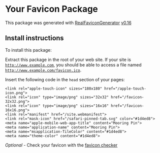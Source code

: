 # Your Favicon Package

This package was generated with [RealFaviconGenerator](https://realfavicongenerator.net/) [v0.16](https://realfavicongenerator.net/change_log#v0.16)

## Install instructions

To install this package:

Extract this package in the root of your web site. If your site is <code>http://www.example.com</code>, you should be able to access a file named <code>http://www.example.com/favicon.ico</code>.

Insert the following code in the `head` section of your pages:

    <link rel="apple-touch-icon" sizes="180x180" href="/apple-touch-icon.png">
    <link rel="icon" type="image/png" sizes="32x32" href="/favicon-32x32.png">
    <link rel="icon" type="image/png" sizes="16x16" href="/favicon-16x16.png">
    <link rel="manifest" href="/site.webmanifest">
    <link rel="mask-icon" href="/safari-pinned-tab.svg" color="#1d4ed8">
    <meta name="apple-mobile-web-app-title" content="Mooring Pin">
    <meta name="application-name" content="Mooring Pin">
    <meta name="msapplication-TileColor" content="#1d4ed8">
    <meta name="theme-color" content="#1d4ed8">

*Optional* - Check your favicon with the [favicon checker](https://realfavicongenerator.net/favicon_checker)